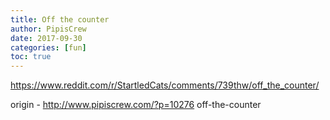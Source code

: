 ```yaml
---
title: Off the counter
author: PipisCrew
date: 2017-09-30
categories: [fun]
toc: true
---
```


https://www.reddit.com/r/StartledCats/comments/739thw/off_the_counter/

origin - http://www.pipiscrew.com/?p=10276 off-the-counter